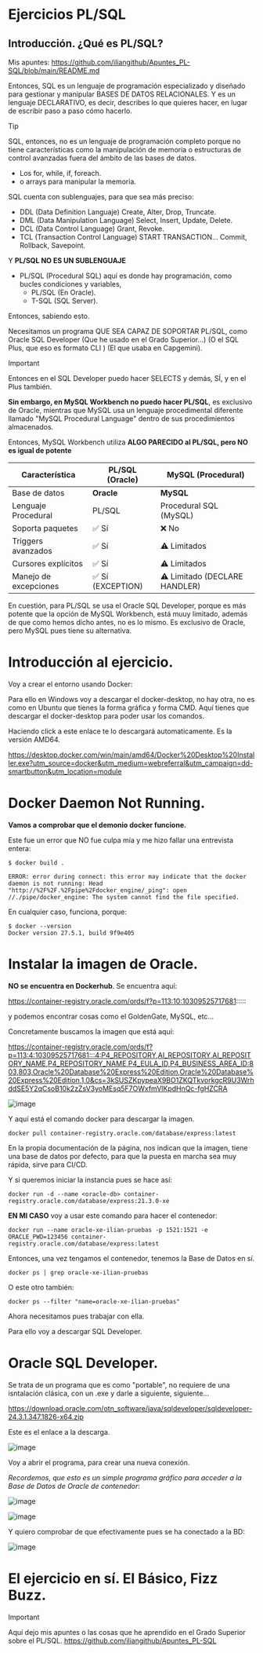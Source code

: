 # Ejercicios PL/SQL
## Introducción. ¿Qué es PL/SQL?

Mis apuntes: https://github.com/iliangithub/Apuntes_PL-SQL/blob/main/README.md

Entonces, SQL es un lenguaje de programación especializado y diseñado para gestionar y manipular BASES DE DATOS RELACIONALES. Y es un lenguaje DECLARATIVO, es decir, describes lo que quieres hacer, en lugar de escribir paso a paso cómo hacerlo.

>[!TIP]
> SQL, entonces, no es un lenguaje de programación completo porque no tiene características como la manipulación de memoria o estructuras de control avanzadas fuera del ámbito de las bases de datos.
>- Los for, while, if, foreach.
>- o arrays para manipular la memoria.
>

SQL cuenta con sublenguajes, para que sea más preciso:

- DDL (Data Definition Languaje) Create, Alter, Drop, Truncate.
- DML (Data Manipulation Language) Select, Insert, Update, Delete.
- DCL (Data Control Language) Grant, Revoke.
- TCL (Transaction Control Language) START TRANSACTION... Commit, Rollback, Savepoint.

Y **PL/SQL NO ES UN SUBLENGUAJE**
- PL/SQL (Procedural SQL) aquí es donde hay programación, como bucles condiciones y variables,
  - PL/SQL (En Oracle).
  - T-SQL (SQL Server).

Entonces, sabiendo esto.

Necesitamos un programa QUE SEA CAPAZ DE SOPORTAR PL/SQL, como Oracle SQL Developer (Que he usado en el Grado Superior...) (O el SQL Plus, que eso es formato CLI ) (El que usaba en Capgemini). 

>[!IMPORTANT]
>Entonces en el SQL Developer puedo hacer SELECTS y demás, SÍ, y en el Plus también.
>
>**Sin embargo, en MySQL Workbench no puedo hacer PL/SQL**, es exclusivo de Oracle, mientras que MySQL usa un lenguaje procedimental diferente llamado "MySQL Procedural Language" dentro de sus procedimientos almacenados.
>
>Entonces, MySQL Workbench utiliza **ALGO PARECIDO al PL/SQL, pero NO es igual de potente**
>
>| Característica | PL/SQL (Oracle) | MySQL (Procedural) |
>| ------------- | ------------- | ------------- |
>| Base de datos | **Oracle** | **MySQL** |
>| Lenguaje Procedural  | PL/SQL | Procedural SQL (MySQL) |
>| Soporta paquetes	  | ✅ Sí | ❌ No |
>| Triggers avanzados  | ✅ Sí | ⚠️ Limitados |
>| Cursores explícitos | ✅ Sí | ⚠️ Limitados  |
>| Manejo de excepciones  | ✅ Sí (EXCEPTION)  | ⚠️ Limitado (DECLARE HANDLER) |

En cuestión, para PL/SQL se usa el Oracle SQL Developer, porque es más potente que la opción de MySQL Workbench, está muuy limitado, además de que como hemos dicho antes, no es lo mismo. Es exclusivo de Oracle, pero MySQL pues tiene su alternativa.

# Introducción al ejercicio.
Voy a crear el entorno usando Docker:

Para ello en Windows voy a descargar el docker-desktop, no hay otra, no es como en Ubuntu que tienes la forma gráfica y forma CMD.
Aquí tienes que descargar el docker-desktop para poder usar los comandos.

Haciendo click a este enlace te lo descargará automaticamente. Es la versión AMD64.

https://desktop.docker.com/win/main/amd64/Docker%20Desktop%20Installer.exe?utm_source=docker&utm_medium=webreferral&utm_campaign=dd-smartbutton&utm_location=module

# Docker Daemon Not Running.
**Vamos a comprobar que el demonio docker funcione.**

Este fue un error que NO fue culpa mía y me hizo fallar una entrevista entera:

```
$ docker build .

ERROR: error during connect: this error may indicate that the docker daemon is not running: Head "http://%2F%2F.%2Fpipe%2Fdocker_engine/_ping": open //./pipe/docker_engine: The system cannot find the file specified.
```

En cualquier caso, funciona, porque:

```
$ docker --version
Docker version 27.5.1, build 9f9e405
```

# Instalar la imagen de Oracle.

**NO se encuentra en Dockerhub**. Se encuentra aquí:

https://container-registry.oracle.com/ords/f?p=113:10:10309525717681:::::

y podemos encontrar cosas como el GoldenGate, MySQL, etc...

Concretamente buscamos la imagen que está aquí:

https://container-registry.oracle.com/ords/f?p=113:4:10309525717681:::4:P4_REPOSITORY,AI_REPOSITORY,AI_REPOSITORY_NAME,P4_REPOSITORY_NAME,P4_EULA_ID,P4_BUSINESS_AREA_ID:803,803,Oracle%20Database%20Express%20Edition,Oracle%20Database%20Express%20Edition,1,0&cs=3kSUSZKpypeaX9BO1ZKQTkvorkgcR9U3WrhddSE5Y2qCsoB10k2zZsV3yoMEsq5F7OWxfmVlKpdHnQc-fgHZCRA

![image](https://github.com/user-attachments/assets/3e2f30b7-a029-4d17-a262-bb762c894bd8)

Y aquí está el comando docker para descargar la imagen.

```
docker pull container-registry.oracle.com/database/express:latest
```

En la propia documentación de la página, nos indican que la imagen, tiene una base de datos por defecto, para que la puesta en marcha sea muy rápida, sirve para CI/CD.

Y si queremos iniciar la instancia pues se hace así:

```
docker run -d --name <oracle-db> container-registry.oracle.com/database/express:21.3.0-xe
```

**EN MI CASO**  voy a usar este comando para hacer el contenedor:

```
docker run --name oracle-xe-ilian-pruebas -p 1521:1521 -e ORACLE_PWD=123456 container-registry.oracle.com/database/express:latest
```

Entonces, una vez tengamos el contenedor, tenemos la Base de Datos en sí. 

```
docker ps | grep oracle-xe-ilian-pruebas
```
O este otro también:
```
docker ps --filter "name=oracle-xe-ilian-pruebas"
```
Ahora necesitamos pues trabajar con ella.

Para ello voy a descargar SQL Developer.

# Oracle SQL Developer.

Se trata de un programa que es como "portable", no requiere de una isntalación clásica, con un .exe y darle a siguiente, siguiente...

https://download.oracle.com/otn_software/java/sqldeveloper/sqldeveloper-24.3.1.347.1826-x64.zip

Este es el enlace a la descarga.

![image](https://github.com/user-attachments/assets/1ad08265-9e49-4ca0-b9d8-5dbff6f24676)

Voy a abrir el programa, para crear una nueva conexión.

*Recordemos, que esto es un simple programa gráfico para acceder a la Base de Datos de Oracle de contenedor*:

![image](https://github.com/user-attachments/assets/156832e0-7f77-4c41-b2b7-9350049f2a5c)

![image](https://github.com/user-attachments/assets/543edf93-cbe9-4fcb-8c16-aceabd47afd1)

Y quiero comprobar de que efectivamente pues se ha conectado a la BD:

![image](https://github.com/user-attachments/assets/b9b4fbe8-144f-4279-9c09-efae314a0e45)

# El ejercicio en sí. El Básico, Fizz Buzz.

>[!IMPORTANT]
>Aquí dejo mis apuntes o las cosas que he aprendido en el Grado Superior sobre el PL/SQL.
> https://github.com/iliangithub/Apuntes_PL-SQL
>





